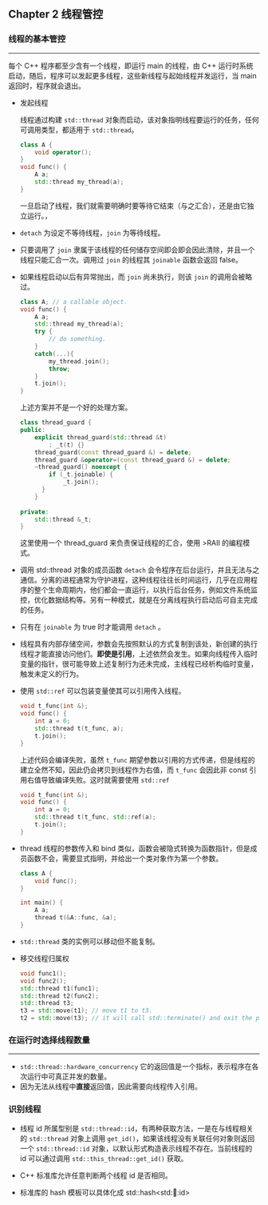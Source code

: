 ## Chapter 2 线程管控



### 线程的基本管控

---

每个 C++ 程序都至少含有一个线程，即运行 main 的线程，由 C++ 运行时系统启动，随后，程序可以发起更多线程，这些新线程与起始线程并发运行，当 main 返回时，程序就会退出。

- 发起线程

  线程通过构建 `std::thread` 对象而启动，该对象指明线程要运行的任务，任何可调用类型，都适用于 `std::thread`。
  
  ```cpp
  class A {
      void operator();
  }
  void func() {
      A a;
      std::thread my_thread(a);
  }
  ```
  
  一旦启动了线程，我们就需要明确时要等待它结束（与之汇合），还是由它独立运行。，
  
- `detach` 为设定不等待线程，`join` 为等待线程。

- 只要调用了 `join` 隶属于该线程的任何储存空间即会即会因此清除，并且一个线程只能汇合一次。调用过 `join` 的线程其 `joinable` 函数会返回 false。

- 如果线程启动以后有异常抛出，而 `join` 尚未执行，则该 `join` 的调用会被略过。

  ```cpp
  class A; // a callable object.
  void func() {
      A a;
      std::thread my_thread(a);
      try {
          // do something.
      }
      catch(...){
          my_thread.join();
          throw;
      }
      t.join();
  }
  ```

  上述方案并不是一个好的处理方案。

  ```cpp
  class thread_guard {
  public:
      explicit thread_guard(std::thread &t)
          : _t(t) {}
      thread_guard(const thread_guard &) = delete;
      thread_guard &operator=(const thread_guard &) = delete;
      ~thread_guard() noexcept {
          if (_t.joinable) {
              _t.join();
  		}
      }
      
  private:
      std::thread &_t;
  }
  ```

  这里使用一个 thread_guard 来负责保证线程的汇合，使用 >RAII 的编程模式。

- 调用 std::thread 对象的成员函数 `detach` 会令程序在后台运行，并且无法与之通信。分离的进程通常为守护进程，这种线程往往长时间运行，几乎在应用程序的整个生命周期内，他们都会一直运行，以执行后台任务，例如文件系统监控，优化数据结构等。另有一种模式，就是在分离线程执行启动后可自主完成的任务。

- 只有在 `joinable` 为 true 时才能调用 `detach` 。

- 线程具有内部存储空间，参数会先按照默认的方式复制到该处，新创建的执行线程才能直接访问他们。**即使是引用**，上述依然会发生。如果向线程传入临时变量的指针，很可能导致上述复制行为还未完成，主线程已经析构临时变量，触发未定义的行为。

- 使用 `std::ref` 可以包装变量使其可以引用传入线程。

  ```cpp
  void t_func(int &);
  void func() {
      int a = 0;
      std::thread t(t_func, a);
      t.join();
  }
  ```

  上述代码会编译失败，虽然 `t_func` 期望参数以引用的方式传递，但是线程的建立全然不知，因此仍会拷贝到线程作为右值，而 `t_func` 会因此非 const 引用右值导致编译失败。这时就需要使用 `std::ref`

  ```cpp
  void t_func(int &);
  void func() {
      int a = 0;
      std::thread t(t_func, std::ref(a);
      t.join();
  }
  ```

- thread 线程的参数传入和 bind 类似，函数会被隐式转换为函数指针，但是成员函数不会，需要显式指明，并给出一个类对象作为第一个参数。

  ```cpp
  class A {
      void func();
  }
  
  int main() {
      A a;
      thread t(&A::func, &a);
  }
  ```

- `std::thread` 类的实例可以移动但不能复制。

- 移交线程归属权

  ```cpp
  void func1();
  void func2();
  std::thread t1(func1);
  std::thread t2(func2);
  std::thread t3;
  t3 = std::move(t1); // move t1 to t3.
  t2 = std::move(t3); // it will call std::terminate() and exit the program.
  ```

### 在运行时选择线程数量

---

- `std::thread::hardware_concurrency` 它的返回值是一个指标，表示程序在各次运行中可真正并发的数量。
-  因为无法从线程中**直接**返回值，因此需要向线程传入引用。

### 识别线程

- 线程 id 所属型别是 `std::thread::id`，有两种获取方法，一是在与线程相关的 `std::thread` 对象上调用 `get_id()`，如果该线程没有关联任何对象则返回一个 `std::thread::id` 对象，以默认形式构造表示线程不存在。当前线程的 id 可以通过调用 `std::this_thread::get_id()` 获取。

- C++ 标准库允许任意判断两个线程 id 是否相同。

- 标准库的 hash 模板可以具体化成 std::hash\<std::thread::id\>  